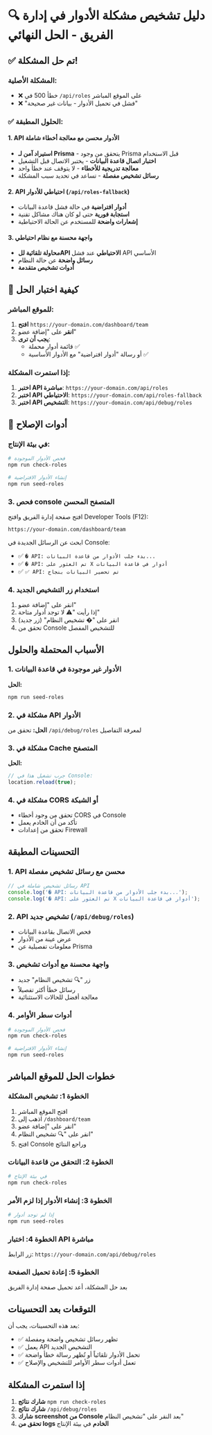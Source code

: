 # 🔍 دليل تشخيص مشكلة الأدوار في إدارة الفريق - الحل النهائي

## ✅ تم حل المشكلة!

### المشكلة الأصلية:
- ❌ خطأ 500 في `/api/roles` على الموقع المباشر
- ❌ "فشل في تحميل الأدوار - بيانات غير صحيحة"

### ✅ الحلول المطبقة:

#### 1. API الأدوار محسن مع معالجة أخطاء شاملة
- **استيراد آمن لـ Prisma** - يتحقق من وجود Prisma قبل الاستخدام
- **اختبار اتصال قاعدة البيانات** - يختبر الاتصال قبل التشغيل
- **معالجة تدريجية للأخطاء** - لا يتوقف عند خطأ واحد
- **رسائل تشخيص مفصلة** - تساعد في تحديد سبب المشكلة

#### 2. API احتياطي للأدوار (`/api/roles-fallback`)
- **أدوار افتراضية** في حالة فشل قاعدة البيانات
- **استجابة فورية** حتى لو كان هناك مشاكل تقنية
- **إشعارات واضحة** للمستخدم عن الحالة الاحتياطية

#### 3. واجهة محسنة مع نظام احتياطي
- **محاولة تلقائية للAPI الاحتياطي** عند فشل API الأساسي
- **رسائل واضحة** عن حالة النظام
- **أدوات تشخيص متقدمة**

## 🚀 كيفية اختبار الحل

### للموقع المباشر:
1. **افتح** `https://your-domain.com/dashboard/team`
2. **انقر** على "إضافة عضو"
3. **يجب أن ترى**:
   - قائمة أدوار محملة ✅
   - أو رسالة "أدوار افتراضية" مع الأدوار الأساسية ✅

### إذا استمرت المشكلة:
1. **اختبر API مباشرة**: `https://your-domain.com/api/roles`
2. **اختبر API الاحتياطي**: `https://your-domain.com/api/roles-fallback`
3. **اختبر API التشخيص**: `https://your-domain.com/api/debug/roles`

## 🔧 أدوات الإصلاح

### في بيئة الإنتاج:
```bash
# فحص الأدوار الموجودة
npm run check-roles

# إنشاء الأدوار الافتراضية
npm run seed-roles
```

### 3. فحص console المتصفح المحسن
افتح صفحة إدارة الفريق وافتح Developer Tools (F12):
```
https://your-domain.com/dashboard/team
```

ابحث عن الرسائل الجديدة في Console:
- ✅ `� API: بدء جلب الأدوار من قاعدة البيانات...`
- ✅ `� API: تم العثور على X أدوار في قاعدة البيانات`
- ✅ `✅ API: تم تحضير البيانات بنجاح`

### 4. استخدام زر التشخيص الجديد
1. انقر على "إضافة عضو"
2. إذا رأيت "⚠️ لا توجد أدوار متاحة"
3. انقر على "� تشخيص النظام" (زر جديد)
4. تحقق من Console للتشخيص المفصل

## الأسباب المحتملة والحلول

### 1. الأدوار غير موجودة في قاعدة البيانات
**الحل:**
```bash
npm run seed-roles
```

### 2. مشكلة في API الأدوار
**الحل:** تحقق من `/api/debug/roles` لمعرفة التفاصيل

### 3. مشكلة في Cache المتصفح
**الحل:**
```javascript
// جرب تشغيل هذا في Console:
location.reload(true);
```

### 4. مشكلة في CORS أو الشبكة
- تحقق من وجود أخطاء CORS في Console
- تأكد من أن الخادم يعمل
- تحقق من إعدادات Firewall

## التحسينات المطبقة

### 1. API محسن مع رسائل تشخيص مفصلة
```typescript
// رسائل تشخيص شاملة في API
console.log('� API: بدء جلب الأدوار من قاعدة البيانات...');
console.log('� API: تم العثور على X أدوار في قاعدة البيانات');
```

### 2. API تشخيص جديد (`/api/debug/roles`)
- فحص الاتصال بقاعدة البيانات
- عرض عينة من الأدوار
- معلومات تفصيلية عن Prisma

### 3. واجهة محسنة مع أدوات تشخيص
- زر "🔍 تشخيص النظام" جديد
- رسائل خطأ أكثر تفصيلاً
- معالجة أفضل للحالات الاستثنائية

### 4. أدوات سطر الأوامر
```bash
# فحص الأدوار الموجودة
npm run check-roles

# إنشاء الأدوار الافتراضية
npm run seed-roles
```

## خطوات الحل للموقع المباشر

### الخطوة 1: تشخيص المشكلة
1. افتح الموقع المباشر
2. اذهب إلى `/dashboard/team`
3. انقر على "إضافة عضو"
4. انقر على "🔍 تشخيص النظام"
5. افتح Console وراجع النتائج

### الخطوة 2: التحقق من قاعدة البيانات
```bash
# في بيئة الإنتاج
npm run check-roles
```

### الخطوة 3: إنشاء الأدوار إذا لزم الأمر
```bash
# إذا لم توجد أدوار
npm run seed-roles
```

### الخطوة 4: اختبار API مباشرة
زر الرابط: `https://your-domain.com/api/debug/roles`

### الخطوة 5: إعادة تحميل الصفحة
بعد حل المشكلة، أعد تحميل صفحة إدارة الفريق

## التوقعات بعد التحسينات

بعد هذه التحسينات، يجب أن:
- ✅ تظهر رسائل تشخيص واضحة ومفصلة
- ✅ يعمل API التشخيص الجديد
- ✅ تحمل الأدوار تلقائياً أو تُظهر رسالة خطأ واضحة
- ✅ تعمل أدوات سطر الأوامر للتشخيص والإصلاح

## إذا استمرت المشكلة
1. **شارك نتائج** `npm run check-roles`
2. **شارك نتائج** `/api/debug/roles`
3. **شارك screenshot من Console** بعد النقر على "تشخيص النظام"
4. **تحقق من logs الخادم** في بيئة الإنتاج
